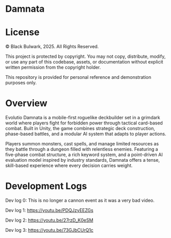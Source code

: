# Damnata

# License

© Black Bulwark, 2025. All Rights Reserved.

This project is protected by copyright. You may not copy, distribute, modify, or use any part of this codebase, assets, or documentation without explicit written permission from the copyright holder.

This repository is provided for personal reference and demonstration purposes only.

# Overview

Evolutio Damnata is a mobile-first roguelike deckbuilder set in a grimdark world where players fight for forbidden power through tactical card-based combat. Built in Unity, the game combines strategic deck construction, phase-based battles, and a modular AI system that adapts to player actions.

Players summon monsters, cast spells, and manage limited resources as they battle through a dungeon filled with relentless enemies. Featuring a five-phase combat structure, a rich keyword system, and a point-driven AI evaluation model inspired by industry standards, Damnata offers a tense, skill-based experience where every decision carries weight.

# Development Logs

Dev log 0: This is no longer a cannon event as it was a very bad video.

Dev log 1: https://youtu.be/PDQJzyEEZGs

Dev log 2: https://youtu.be/27rzD_K0eSM

Dev log 3: https://youtu.be/73GJbCUrQ1c
